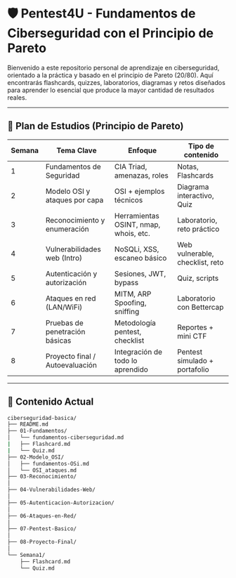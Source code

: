 # 🛡️ Pentest4U - Fundamentos de Ciberseguridad con el Principio de Pareto

Bienvenido a este repositorio personal de aprendizaje en ciberseguridad, orientado a la práctica y basado en el principio de Pareto (20/80). Aquí encontrarás flashcards, quizzes, laboratorios, diagramas y retos diseñados para aprender lo esencial que produce la mayor cantidad de resultados reales.

---

## 🧠 Plan de Estudios (Principio de Pareto)

| Semana | Tema Clave                                | Enfoque                                  | Tipo de contenido                  |
|--------|--------------------------------------------|-------------------------------------------|------------------------------------|
| 1      | Fundamentos de Seguridad                   | CIA Triad, amenazas, roles                | Notas, Flashcards                  |
| 2      | Modelo OSI y ataques por capa              | OSI + ejemplos técnicos                   | Diagrama interactivo, Quiz         |
| 3      | Reconocimiento y enumeración               | Herramientas OSINT, nmap, whois, etc.     | Laboratorio, reto práctico         |
| 4      | Vulnerabilidades web (Intro)               | NoSQLi, XSS, escaneo básico                | Web vulnerable, checklist, reto    |
| 5      | Autenticación y autorización               | Sesiones, JWT, bypass                     | Quiz, scripts                      |
| 6      | Ataques en red (LAN/WiFi)                  | MITM, ARP Spoofing, sniffing              | Laboratorio con Bettercap          |
| 7      | Pruebas de penetración básicas             | Metodología pentest, checklist            | Reportes + mini CTF                |
| 8      | Proyecto final / Autoevaluación            | Integración de todo lo aprendido          | Pentest simulado + portafolio      |

---

## 📁 Contenido Actual

```bash
ciberseguridad-basica/
├── README.md
├── 01-Fundamentos/
│   └── fundamentos-ciberseguridad.md
|   ├── Flashcard.md
|   └── Quiz.md
├── 02-Modelo_OSI/
│   ├── fundamentos-OSi.md
│   └── OSI_ataques.md
├── 03-Reconocimiento/
│   
├── 04-Vulnerabilidades-Web/
│   
├── 05-Autenticacion-Autorizacion/
│   
├── 06-Ataques-en-Red/
│   
├── 07-Pentest-Basico/
│   
├── 08-Proyecto-Final/
│   
└── Semana1/
    ├── Flashcard.md
    └── Quiz.md
